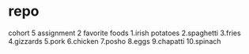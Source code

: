 # repo
cohort 5 assignment 2
favorite foods
1.irish potatoes
2.spaghetti
3.fries
4.gizzards
5.pork
6.chicken
7.posho
8.eggs
9.chapatti
10.spinach

